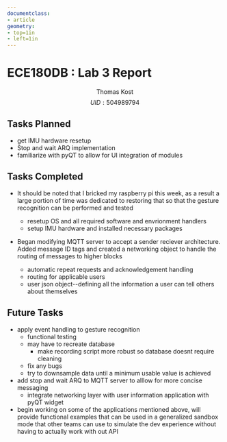 ```yaml
---
documentclass:
- article
geometry:
- top=1in
- left=1in
---
```



# ECE180DB : Lab 3 Report

$$\text{Thomas Kost}$$
$$UID:504989794$$

## Tasks Planned
- get IMU hardware resetup
- Stop and wait ARQ implementation
- familiarize with pyQT to allow for UI integration of modules


## Tasks Completed
- It should be noted that I bricked my raspberry pi this week, as a result a large portion of time was dedicated to restoring that so that the gesture recognition can be performed and tested
    - resetup OS and all required software and envrionment handlers
    - setup IMU hardware and installed necessary packages

- Began modifying MQTT server to accept a sender reciever architecture. Added message ID tags and created a networking object to handle the routing of messages to higher blocks
    - automatic repeat requests and acknowledgement handling
    - routing for applicable users
    - user json object--defining all the information a user can tell others about themselves


## Future Tasks
- apply event handling to gesture recognition
    - functional testing
    - may have to recreate database
        - make recording script more robust so database doesnt require cleaning
    - fix any bugs
    - try to downsample data until a minimum usable value is achieved
- add stop and wait ARQ to MQTT server to alllow for more concise messaging
    - integrate networking layer with user information application with pyQT widget
- begin working on some of the applications mentioned above, will provide functional examples that can be used in a generalized sandbox mode that other teams can use to simulate the dev experience without having to actually work with out API